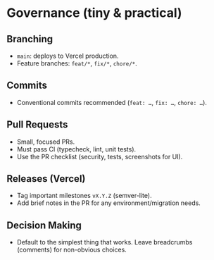 # Governance (tiny & practical)

## Branching
- `main`: deploys to Vercel production.
- Feature branches: `feat/*`, `fix/*`, `chore/*`.

## Commits
- Conventional commits recommended (`feat: …`, `fix: …`, `chore: …`).

## Pull Requests
- Small, focused PRs.
- Must pass CI (typecheck, lint, unit tests).
- Use the PR checklist (security, tests, screenshots for UI).

## Releases (Vercel)
- Tag important milestones `vX.Y.Z` (semver-lite).
- Add brief notes in the PR for any environment/migration needs.

## Decision Making
- Default to the simplest thing that works. Leave breadcrumbs (comments) for non-obvious choices.

